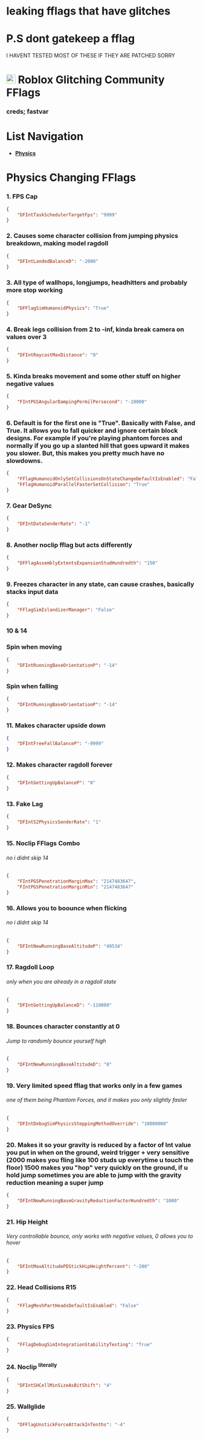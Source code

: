 # leaking fflags that have glitches

# P.S dont gatekeep a fflag
I HAVENT TESTED MOST OF THESE IF THEY ARE PATCHED SORRY

# <img src="https://github.com/devstacking/Roblox.Glitching.Community.FFlags.Collective/assets/106433721/fc3f1971-3161-4c27-8e5e-95ae69363b40" width="24"/> Roblox Glitching Community FFlags

### creds; fastvar

 # List Navigation
* **[Physics](https://github.com/devstacking/Roblox.Glitching.Community.FFlags.Collective#physics-changing-flags)**

# Physics Changing FFlags

### 1. FPS Cap
```json
{
	"DFIntTaskSchedulerTargetFps": "9999"
}
```
### 2. Causes some character collision from jumping physics breakdown, making model ragdoll
```json
{
	"DFIntLandedBalanceD": "-2000"
}
```
### 3. All type of wallhops, longjumps, headhitters and probably more stop working
```json
{
	"DFFlagSimHumanoidPhysics": "True"
}
```
### 4. Break legs collision from 2 to -inf, kinda break camera on values over 3
```json
{
	"DFIntRaycastMaxDistance": "0"
}
```
### 5. Kinda breaks movement and some other stuff on higher negative values
```json
{
	"FIntPGSAngularDampingPermilPersecond": "-10000"
}
```
### 6. Default is for the first one is "True". Basically with False, and True. It allows you to fall quicker and ignore certain block designs. For example if you're playing phantom forces and normally if you go up a slanted hill that goes upward it makes you slower. But, this makes you pretty much have no slowdowns.
```json
{
	"FFlagHumanoidOnlySetCollisionsOnStateChangeDefaultIsEnabled": "False",
	"FFlagHumanoidParallelFasterSetCollision": "True"
}
```
### 7. Gear DeSync
```json
{
	"DFIntDataSenderRate": "-1"
}
```
### 8. Another noclip fflag but acts differently
```json
{
	"DFFlagAssemblyExtentsExpansionStudHundredth": "150"
}
```
### 9. Freezes character in any state, can cause crashes, basically stacks input data
```json
{
	"FFlagSimIslandizerManager": "False"
}
```
### 10 & 14
### Spin when moving
```json
{
	"DFIntRunningBaseOrientationP": "-14"
}
```
### Spin when falling
```json
{
	"DFIntRunningBaseOrientationP": "-14"
}
```
### 11. Makes character upside down
```json
{
	"DFIntFreeFallBalanceP": "-9999"
}
```
### 12. Makes character ragdoll forever
```json
{
	"DFIntGettingUpBalanceP": "0"
}
```
### 13. Fake Lag
```json
{
	"DFIntS2PhysicsSenderRate": "1"
}
```
### 15. Noclip FFlags Combo
###### no i didnt skip 14
```json
{
	"FIntPGSPenetrationMarginMax": "2147483647",
	"FIntPGSPenetrationMarginMin": "2147483647"
}
```
### 16. Allows you to boounce when flicking
###### no i didnt skip 14
```json
{
	"DFIntNewRunningBaseAltitudeP": "49534"
}
```
### 17. Ragdoll Loop 
###### only when you are already in a ragdoll state
```json
{
	"DFIntGettingUpBalanceD": "-110000"
}
```
### 18. Bounces character constantly at 0 
###### Jump to randomly bounce yourself high
```json
{
	"DFIntNewRunningBaseAltitudeD": "0"
}
```
### 19. Very limited speed fflag that works only in a few games
###### one of them being Phantom Forces, and it makes you only slightly faster
```json
{
	"DFIntDebugSimPhysicsSteppingMethodOverride": "10000000"
}
```
### 20. Makes it so your gravity is reduced by a factor of Int value you put in when on the ground, weird trigger + very sensitive (2000 makes you fling like 100 studs up everytime u touch the floor) 1500 makes you "hop" very quickly on the ground, if u hold jump sometimes you are able to jump with the gravity reduction meaning a super jump
```json
{
	"DFIntNewRunningBaseGravityReductionFactorHundredth": "1000"
}
```
### 21. Hip Height
###### Very controllable bounce, only works with negative values, 0 allows you to hover
```json
{
	"DFIntMaxAltitudePDStickHipHeightPercent": "-200"
}
```
### 22. Head Collisions R15
```json
{
	"FFlagMeshPartHeadsDefaultIsEnabled": "False"
}
```
### 23. Physics FPS
```json
{
	"FFlagDebugSimIntegrationStabilityTesting": "True"
}
```
### 24. Noclip <sup>literally</sup>
```json
{
	"DFIntSHCellMinSizeAsBitShift": "4"
}
```
### 25. Wallglide
```json
{
	"DFFlagUnstickForceAttackInTenths": "-4"
}
```
